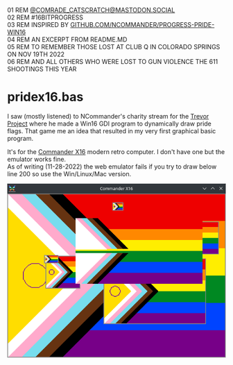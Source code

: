 01 REM [@COMRADE_CATSCRATCH@MASTODON.SOCIAL](https://mastodon.social/@Comrade_Catscratch)  
02 REM #16BITPROGRESS  
03 REM INSPIRED BY [GITHUB.COM/NCOMMANDER/PROGRESS-PRIDE-WIN16](https://GITHUB.COM/NCOMMANDER/PROGRESS-PRIDE-WIN16)  
04 REM AN EXCERPT FROM README.MD  
05 REM TO REMEMBER THOSE LOST AT CLUB Q IN COLORADO SPRINGS ON NOV 19TH 2022  
06 REM AND ALL OTHERS WHO WERE LOST TO GUN VIOLENCE THE 611 SHOOTINGS THIS YEAR

# pridex16.bas

I saw (mostly listened) to NCommander's charity stream for the [Trevor Project](https://www.thetrevorproject.org/) where he made a Win16 GDI program to dynamically draw pride flags. That game me an idea that resulted in my very first graphical basic program.

It's for the [Commander X16](https://www.commanderx16.com) modern retro computer. I don't have one but the emulator works fine.  
As of writing (11-28-2022) the web emulator fails if you try to draw below line 200 so use the Win/Linux/Mac version.

![](pridex16_emu_windowed_20221128.png)
